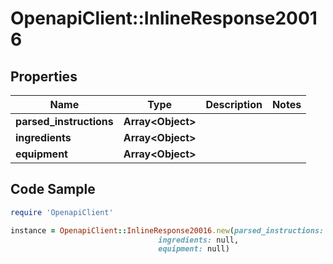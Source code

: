 # OpenapiClient::InlineResponse20016

## Properties

Name | Type | Description | Notes
------------ | ------------- | ------------- | -------------
**parsed_instructions** | **Array&lt;Object&gt;** |  | 
**ingredients** | **Array&lt;Object&gt;** |  | 
**equipment** | **Array&lt;Object&gt;** |  | 

## Code Sample

```ruby
require 'OpenapiClient'

instance = OpenapiClient::InlineResponse20016.new(parsed_instructions: null,
                                 ingredients: null,
                                 equipment: null)
```


